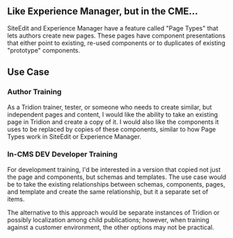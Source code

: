 ## Like Experience Manager, but in the CME... ##

SiteEdit and Experience Manager have a feature called "Page Types" that lets authors create new pages. These pages have component presentations that either point to existing, re-used components or to duplicates of existing "prototype" components.

## Use Case ##

### Author Training ###
As a Tridion trainer, tester, or someone who needs to create similar, but independent pages and content, I would like the ability to take an existing page in Tridion and create a copy of it. I would also like the components it uses to be replaced by copies of these components, similar to how Page Types work in SiteEdit or Experience Manager.

### In-CMS DEV Developer Training ###
For development training, I'd be interested in a version that copied not just the page and components, but schemas and templates. The use case would be to take the existing relationships between schemas, components, pages, and template and create the same relationship, but it a separate set of items.

The alternative to this approach would be separate instances of Tridion or possibly localization among child publications; however, when training against a customer environment, the other options may not be practical.